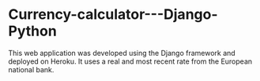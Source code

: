 # Currency-calculator---Django-Python
This web application was developed using the Django framework and deployed on Heroku. It uses a real and most recent rate from the European national bank.
